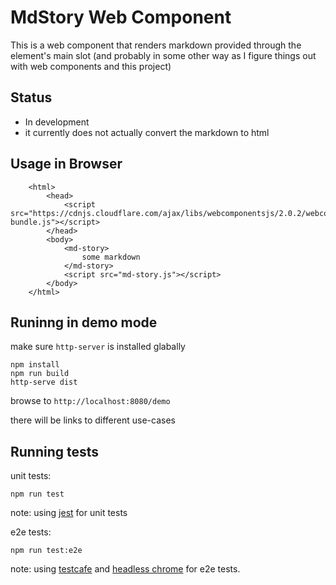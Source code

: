# MdStory Web Component

This is a web component that renders markdown provided through the element's main slot (and probably in some other way as I figure things out with web components and this project)  


## Status

* In development
* it currently does not actually convert the markdown to html


## Usage in Browser

```
    <html>
        <head>
            <script src="https://cdnjs.cloudflare.com/ajax/libs/webcomponentsjs/2.0.2/webcomponents-bundle.js"></script>
        </head>
        <body>
            <md-story>
                some markdown
            </md-story>
            <script src="md-story.js"></script>
        </body>
    </html>
```

## Runinng in demo mode
make sure `http-server` is installed glabally

```
npm install
npm run build
http-serve dist

```

browse to `http://localhost:8080/demo`

there will be links to different use-cases

## Running tests

unit tests:

```
npm run test
```
note: using [jest](https://jestjs.io/) for unit tests

e2e tests:
```
npm run test:e2e
```

note: using [testcafe](https://devexpress.github.io/testcafe/) and [headless chrome](https://chromium.googlesource.com/chromium/src/+/lkgr/headless/) for e2e tests.



